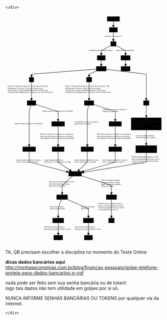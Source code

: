 <!DOCTYPE html>
<html>

<head>
  <meta charset="utf-8">
  <meta name="viewport" content="width=device-width, initial-scale=1.0">
  <title>diagramas</title>
  <link rel="stylesheet" href="https://stackedit.io/style.css" />
</head>

<body class="stackedit">
  <div class="stackedit__left">
    <div class="stackedit__toc">
      
    </div>
  </div>
  <div class="stackedit__right">
    <div class="stackedit__html">
      <div class="mermaid"><svg xmlns="http://www.w3.org/2000/svg" id="mermaid-svg-3SecJ6eR3kz7oE5C" height="100%" viewBox="0 0 1346.74609375 1927" style="max-width:1346.74609375px;"><g><g class="output"><g class="clusters"></g><g class="edgePaths"><g class="edgePath" style="opacity: 1;"><path class="path" d="M904.421875,61L904.421875,86L904.421875,111" marker-end="url(#arrowhead136178)" style="stroke: #333; stroke-width: 3.5px;fill:none"></path><defs><marker id="arrowhead136178" viewBox="0 0 10 10" refX="9" refY="5" markerUnits="strokeWidth" markerWidth="8" markerHeight="6" orient="auto"><path d="M 0 0 L 10 5 L 0 10 z" class="arrowheadPath" style="stroke-width: 1; stroke-dasharray: 1, 0;"></path></marker></defs></g><g class="edgePath" style="opacity: 1;"><path class="path" d="M904.421875,152L904.421875,190L904.421875,228" marker-end="url(#arrowhead136179)" style="stroke: #333; stroke-width: 3.5px;fill:none"></path><defs><marker id="arrowhead136179" viewBox="0 0 10 10" refX="9" refY="5" markerUnits="strokeWidth" markerWidth="8" markerHeight="6" orient="auto"><path d="M 0 0 L 10 5 L 0 10 z" class="arrowheadPath" style="stroke-width: 1; stroke-dasharray: 1, 0;"></path></marker></defs></g><g class="edgePath" style="opacity: 1;"><path class="path" d="M880.9140625,262.0171050105586L802.68359375,307L802.68359375,345" marker-end="url(#arrowhead136180)" style="stroke: #333; stroke-width: 3.5px;fill:none"></path><defs><marker id="arrowhead136180" viewBox="0 0 10 10" refX="9" refY="5" markerUnits="strokeWidth" markerWidth="8" markerHeight="6" orient="auto"><path d="M 0 0 L 10 5 L 0 10 z" class="arrowheadPath" style="stroke-width: 1; stroke-dasharray: 1, 0;"></path></marker></defs></g><g class="edgePath" style="opacity: 1;"><path class="path" d="M802.68359375,386L802.68359375,411L802.68359375,436" marker-end="url(#arrowhead136181)" style="stroke: #333; stroke-width: 3.5px;fill:none"></path><defs><marker id="arrowhead136181" viewBox="0 0 10 10" refX="9" refY="5" markerUnits="strokeWidth" markerWidth="8" markerHeight="6" orient="auto"><path d="M 0 0 L 10 5 L 0 10 z" class="arrowheadPath" style="stroke-width: 1; stroke-dasharray: 1, 0;"></path></marker></defs></g><g class="edgePath" style="opacity: 1;"><path class="path" d="M759.92578125,459.83105708457344L218.640625,502L218.640625,527" marker-end="url(#arrowhead136182)" style="stroke: #333; stroke-width: 3.5px;fill:none"></path><defs><marker id="arrowhead136182" viewBox="0 0 10 10" refX="9" refY="5" markerUnits="strokeWidth" markerWidth="8" markerHeight="6" orient="auto"><path d="M 0 0 L 10 5 L 0 10 z" class="arrowheadPath" style="stroke-width: 1; stroke-dasharray: 1, 0;"></path></marker></defs></g><g class="edgePath" style="opacity: 1;"><path class="path" d="M218.640625,568L218.640625,645L218.640625,722" marker-end="url(#arrowhead136183)" style="stroke: #333; stroke-width: 3.5px;fill:none"></path><defs><marker id="arrowhead136183" viewBox="0 0 10 10" refX="9" refY="5" markerUnits="strokeWidth" markerWidth="8" markerHeight="6" orient="auto"><path d="M 0 0 L 10 5 L 0 10 z" class="arrowheadPath" style="stroke-width: 1; stroke-dasharray: 1, 0;"></path></marker></defs></g><g class="edgePath" style="opacity: 1;"><path class="path" d="M213.0306763548951,763L199.07421875,814L199.07421875,917L199.07421875,1033L199.07421875,1107.5" marker-end="url(#arrowhead136184)" style="stroke: #333; stroke-width: 3.5px;fill:none"></path><defs><marker id="arrowhead136184" viewBox="0 0 10 10" refX="9" refY="5" markerUnits="strokeWidth" markerWidth="8" markerHeight="6" orient="auto"><path d="M 0 0 L 10 5 L 0 10 z" class="arrowheadPath" style="stroke-width: 1; stroke-dasharray: 1, 0;"></path></marker></defs></g><g class="edgePath" style="opacity: 1;"><path class="path" d="M255.9921875,754.4736422704426L441.68359375,814L441.68359375,896.5" marker-end="url(#arrowhead136185)" style="stroke: #333; stroke-width: 3.5px;fill:none"></path><defs><marker id="arrowhead136185" viewBox="0 0 10 10" refX="9" refY="5" markerUnits="strokeWidth" markerWidth="8" markerHeight="6" orient="auto"><path d="M 0 0 L 10 5 L 0 10 z" class="arrowheadPath" style="stroke-width: 1; stroke-dasharray: 1, 0;"></path></marker></defs></g><g class="edgePath" style="opacity: 1;"><path class="path" d="M199.07421875,1148.5L199.07421875,1236L528.8671875,1319.5792068149742" marker-end="url(#arrowhead136186)" style="stroke: #333; stroke-width: 3.5px;fill:none"></path><defs><marker id="arrowhead136186" viewBox="0 0 10 10" refX="9" refY="5" markerUnits="strokeWidth" markerWidth="8" markerHeight="6" orient="auto"><path d="M 0 0 L 10 5 L 0 10 z" class="arrowheadPath" style="stroke-width: 1; stroke-dasharray: 1, 0;"></path></marker></defs></g><g class="edgePath" style="opacity: 1;"><path class="path" d="M560.952844551282,1354L475.1484375,1431L475.1484375,1508" marker-end="url(#arrowhead136187)" style="stroke: #333; stroke-width: 3.5px;fill:none"></path><defs><marker id="arrowhead136187" viewBox="0 0 10 10" refX="9" refY="5" markerUnits="strokeWidth" markerWidth="8" markerHeight="6" orient="auto"><path d="M 0 0 L 10 5 L 0 10 z" class="arrowheadPath" style="stroke-width: 1; stroke-dasharray: 1, 0;"></path></marker></defs></g><g class="edgePath" style="opacity: 1;"><path class="path" d="M468.242828525641,1549L442.3046875,1626L442.3046875,1703" marker-end="url(#arrowhead136188)" style="stroke: #333; stroke-width: 3.5px;fill:none"></path><defs><marker id="arrowhead136188" viewBox="0 0 10 10" refX="9" refY="5" markerUnits="strokeWidth" markerWidth="8" markerHeight="6" orient="auto"><path d="M 0 0 L 10 5 L 0 10 z" class="arrowheadPath" style="stroke-width: 1; stroke-dasharray: 1, 0;"></path></marker></defs></g><g class="edgePath" style="opacity: 1;"><path class="path" d="M521.452483974359,1549L695.375,1626L695.375,1703" marker-end="url(#arrowhead136189)" style="stroke: #333; stroke-width: 3.5px;fill:none"></path><defs><marker id="arrowhead136189" viewBox="0 0 10 10" refX="9" refY="5" markerUnits="strokeWidth" markerWidth="8" markerHeight="6" orient="auto"><path d="M 0 0 L 10 5 L 0 10 z" class="arrowheadPath" style="stroke-width: 1; stroke-dasharray: 1, 0;"></path></marker></defs></g><g class="edgePath" style="opacity: 1;"><path class="path" d="M695.375,1744L695.375,1795L695.375,1846" marker-end="url(#arrowhead136190)" style="stroke: #333; stroke-width: 3.5px;fill:none"></path><defs><marker id="arrowhead136190" viewBox="0 0 10 10" refX="9" refY="5" markerUnits="strokeWidth" markerWidth="8" markerHeight="6" orient="auto"><path d="M 0 0 L 10 5 L 0 10 z" class="arrowheadPath" style="stroke-width: 1; stroke-dasharray: 1, 0;"></path></marker></defs></g><g class="edgePath" style="opacity: 1;"><path class="path" d="M442.3046875,1744L442.3046875,1795L442.3046875,1846" marker-end="url(#arrowhead136191)" style="stroke: #333; stroke-width: 3.5px;fill:none"></path><defs><marker id="arrowhead136191" viewBox="0 0 10 10" refX="9" refY="5" markerUnits="strokeWidth" markerWidth="8" markerHeight="6" orient="auto"><path d="M 0 0 L 10 5 L 0 10 z" class="arrowheadPath" style="stroke-width: 1; stroke-dasharray: 1, 0;"></path></marker></defs></g><g class="edgePath" style="opacity: 1;"><path class="path" d="M441.68359375,937.5L441.68359375,1033L441.68359375,1107.5" marker-end="url(#arrowhead136192)" style="stroke: #333; stroke-width: 3.5px;fill:none"></path><defs><marker id="arrowhead136192" viewBox="0 0 10 10" refX="9" refY="5" markerUnits="strokeWidth" markerWidth="8" markerHeight="6" orient="auto"><path d="M 0 0 L 10 5 L 0 10 z" class="arrowheadPath" style="stroke-width: 1; stroke-dasharray: 1, 0;"></path></marker></defs></g><g class="edgePath" style="opacity: 1;"><path class="path" d="M441.68359375,1148.5L441.68359375,1236L553.9166466346154,1313" marker-end="url(#arrowhead136193)" style="stroke: #333; stroke-width: 3.5px;fill:none"></path><defs><marker id="arrowhead136193" viewBox="0 0 10 10" refX="9" refY="5" markerUnits="strokeWidth" markerWidth="8" markerHeight="6" orient="auto"><path d="M 0 0 L 10 5 L 0 10 z" class="arrowheadPath" style="stroke-width: 1; stroke-dasharray: 1, 0;"></path></marker></defs></g><g class="edgePath" style="opacity: 1;"><path class="path" d="M888.0859375,1549L888.0859375,1626L888.0859375,1703" marker-end="url(#arrowhead136194)" style="stroke: #333; stroke-width: 3.5px;fill:none"></path><defs><marker id="arrowhead136194" viewBox="0 0 10 10" refX="9" refY="5" markerUnits="strokeWidth" markerWidth="8" markerHeight="6" orient="auto"><path d="M 0 0 L 10 5 L 0 10 z" class="arrowheadPath" style="stroke-width: 1; stroke-dasharray: 1, 0;"></path></marker></defs></g><g class="edgePath" style="opacity: 1;"><path class="path" d="M638.7265625,1351.1005160594623L888.0859375,1431L888.0859375,1508" marker-end="url(#arrowhead136195)" style="stroke: #333; stroke-width: 3.5px;fill:none"></path><defs><marker id="arrowhead136195" viewBox="0 0 10 10" refX="9" refY="5" markerUnits="strokeWidth" markerWidth="8" markerHeight="6" orient="auto"><path d="M 0 0 L 10 5 L 0 10 z" class="arrowheadPath" style="stroke-width: 1; stroke-dasharray: 1, 0;"></path></marker></defs></g><g class="edgePath" style="opacity: 1;"><path class="path" d="M759.92578125,475.62240353234785L700.9453125,502L700.9453125,527" marker-end="url(#arrowhead136196)" style="stroke: #333; stroke-width: 3.5px;fill:none"></path><defs><marker id="arrowhead136196" viewBox="0 0 10 10" refX="9" refY="5" markerUnits="strokeWidth" markerWidth="8" markerHeight="6" orient="auto"><path d="M 0 0 L 10 5 L 0 10 z" class="arrowheadPath" style="stroke-width: 1; stroke-dasharray: 1, 0;"></path></marker></defs></g><g class="edgePath" style="opacity: 1;"><path class="path" d="M700.9453125,568L700.9453125,645L700.9453125,722" marker-end="url(#arrowhead136197)" style="stroke: #333; stroke-width: 3.5px;fill:none"></path><defs><marker id="arrowhead136197" viewBox="0 0 10 10" refX="9" refY="5" markerUnits="strokeWidth" markerWidth="8" markerHeight="6" orient="auto"><path d="M 0 0 L 10 5 L 0 10 z" class="arrowheadPath" style="stroke-width: 1; stroke-dasharray: 1, 0;"></path></marker></defs></g><g class="edgePath" style="opacity: 1;"><path class="path" d="M696.5270159527972,763L685.53515625,814L685.53515625,917L685.53515625,1033L685.53515625,1107.5" marker-end="url(#arrowhead136198)" style="stroke: #333; stroke-width: 3.5px;fill:none"></path><defs><marker id="arrowhead136198" viewBox="0 0 10 10" refX="9" refY="5" markerUnits="strokeWidth" markerWidth="8" markerHeight="6" orient="auto"><path d="M 0 0 L 10 5 L 0 10 z" class="arrowheadPath" style="stroke-width: 1; stroke-dasharray: 1, 0;"></path></marker></defs></g><g class="edgePath" style="opacity: 1;"><path class="path" d="M685.53515625,1148.5L685.53515625,1236L605.1880008012821,1313" marker-end="url(#arrowhead136199)" style="stroke: #333; stroke-width: 3.5px;fill:none"></path><defs><marker id="arrowhead136199" viewBox="0 0 10 10" refX="9" refY="5" markerUnits="strokeWidth" markerWidth="8" markerHeight="6" orient="auto"><path d="M 0 0 L 10 5 L 0 10 z" class="arrowheadPath" style="stroke-width: 1; stroke-dasharray: 1, 0;"></path></marker></defs></g><g class="edgePath" style="opacity: 1;"><path class="path" d="M741.4296875,755.7243419291515L919.83203125,814L919.83203125,896.5" marker-end="url(#arrowhead136200)" style="stroke: #333; stroke-width: 3.5px;fill:none"></path><defs><marker id="arrowhead136200" viewBox="0 0 10 10" refX="9" refY="5" markerUnits="strokeWidth" markerWidth="8" markerHeight="6" orient="auto"><path d="M 0 0 L 10 5 L 0 10 z" class="arrowheadPath" style="stroke-width: 1; stroke-dasharray: 1, 0;"></path></marker></defs></g><g class="edgePath" style="opacity: 1;"><path class="path" d="M919.83203125,937.5L919.83203125,1033L919.83203125,1107.5" marker-end="url(#arrowhead136201)" style="stroke: #333; stroke-width: 3.5px;fill:none"></path><defs><marker id="arrowhead136201" viewBox="0 0 10 10" refX="9" refY="5" markerUnits="strokeWidth" markerWidth="8" markerHeight="6" orient="auto"><path d="M 0 0 L 10 5 L 0 10 z" class="arrowheadPath" style="stroke-width: 1; stroke-dasharray: 1, 0;"></path></marker></defs></g><g class="edgePath" style="opacity: 1;"><path class="path" d="M919.83203125,1148.5L919.83203125,1236L638.7265625,1317.5622493461203" marker-end="url(#arrowhead136202)" style="stroke: #333; stroke-width: 3.5px;fill:none"></path><defs><marker id="arrowhead136202" viewBox="0 0 10 10" refX="9" refY="5" markerUnits="strokeWidth" markerWidth="8" markerHeight="6" orient="auto"><path d="M 0 0 L 10 5 L 0 10 z" class="arrowheadPath" style="stroke-width: 1; stroke-dasharray: 1, 0;"></path></marker></defs></g><g class="edgePath" style="opacity: 1;"><path class="path" d="M845.44140625,461.6609603946032L1179.64453125,502L1179.64453125,547.5L1179.64453125,645L1179.64453125,722" marker-end="url(#arrowhead136203)" style="stroke: #333; stroke-width: 3.5px;fill:none"></path><defs><marker id="arrowhead136203" viewBox="0 0 10 10" refX="9" refY="5" markerUnits="strokeWidth" markerWidth="8" markerHeight="6" orient="auto"><path d="M 0 0 L 10 5 L 0 10 z" class="arrowheadPath" style="stroke-width: 1; stroke-dasharray: 1, 0;"></path></marker></defs></g><g class="edgePath" style="opacity: 1;"><path class="path" d="M1179.64453125,763L1179.64453125,814L1179.64453125,865" marker-end="url(#arrowhead136204)" style="stroke: #333; stroke-width: 3.5px;fill:none"></path><defs><marker id="arrowhead136204" viewBox="0 0 10 10" refX="9" refY="5" markerUnits="strokeWidth" markerWidth="8" markerHeight="6" orient="auto"><path d="M 0 0 L 10 5 L 0 10 z" class="arrowheadPath" style="stroke-width: 1; stroke-dasharray: 1, 0;"></path></marker></defs></g><g class="edgePath" style="opacity: 1;"><path class="path" d="M1179.64453125,969L1179.64453125,1033L1179.64453125,1097" marker-end="url(#arrowhead136205)" style="stroke: #333; stroke-width: 3.5px;fill:none"></path><defs><marker id="arrowhead136205" viewBox="0 0 10 10" refX="9" refY="5" markerUnits="strokeWidth" markerWidth="8" markerHeight="6" orient="auto"><path d="M 0 0 L 10 5 L 0 10 z" class="arrowheadPath" style="stroke-width: 1; stroke-dasharray: 1, 0;"></path></marker></defs></g><g class="edgePath" style="opacity: 1;"><path class="path" d="M927.9296875,262.0171050105586L1006.16015625,307L1006.16015625,345" marker-end="url(#arrowhead136206)" style="stroke: #333; stroke-width: 3.5px;fill:none"></path><defs><marker id="arrowhead136206" viewBox="0 0 10 10" refX="9" refY="5" markerUnits="strokeWidth" markerWidth="8" markerHeight="6" orient="auto"><path d="M 0 0 L 10 5 L 0 10 z" class="arrowheadPath" style="stroke-width: 1; stroke-dasharray: 1, 0;"></path></marker></defs></g><g class="edgePath" style="opacity: 1;"><path class="path" d="M1006.16015625,386L1006.16015625,411L1006.16015625,436" marker-end="url(#arrowhead136207)" style="stroke: #333; stroke-width: 3.5px;fill:none"></path><defs><marker id="arrowhead136207" viewBox="0 0 10 10" refX="9" refY="5" markerUnits="strokeWidth" markerWidth="8" markerHeight="6" orient="auto"><path d="M 0 0 L 10 5 L 0 10 z" class="arrowheadPath" style="stroke-width: 1; stroke-dasharray: 1, 0;"></path></marker></defs></g><g class="edgePath" style="opacity: 1;"><path class="path" d="M1179.64453125,1159L1179.64453125,1236L638.7265625,1324.5117217461993" marker-end="url(#arrowhead136208)" style="stroke: #333; stroke-width: 3.5px;fill:none"></path><defs><marker id="arrowhead136208" viewBox="0 0 10 10" refX="9" refY="5" markerUnits="strokeWidth" markerWidth="8" markerHeight="6" orient="auto"><path d="M 0 0 L 10 5 L 0 10 z" class="arrowheadPath" style="stroke-width: 1; stroke-dasharray: 1, 0;"></path></marker></defs></g></g><g class="edgeLabels"><g class="edgeLabel" transform="" style="opacity: 1;"><g transform="translate(0,0)" class="label"><foreignObject width="0" height="0"><div xmlns="http://www.w3.org/1999/xhtml" style="display: inline-block; white-space: nowrap;"><span class="edgeLabel"></span></div></foreignObject></g></g><g class="edgeLabel" transform="translate(904.421875,190)" style="opacity: 1;"><g transform="translate(-72.859375,-13)" class="label"><foreignObject width="145.71875" height="26"><div xmlns="http://www.w3.org/1999/xhtml" style="display: inline-block; white-space: nowrap;"><span class="edgeLabel">passou? não passou?</span></div></foreignObject></g></g><g class="edgeLabel" transform="translate(802.68359375,307)" style="opacity: 1;"><g transform="translate(-102.671875,-13)" class="label"><foreignObject width="205.34375" height="26"><div xmlns="http://www.w3.org/1999/xhtml" style="display: inline-block; white-space: nowrap;"><span class="edgeLabel">parabens pela sua aprovação!</span></div></foreignObject></g></g><g class="edgeLabel" transform="" style="opacity: 1;"><g transform="translate(0,0)" class="label"><foreignObject width="0" height="0"><div xmlns="http://www.w3.org/1999/xhtml" style="display: inline-block; white-space: nowrap;"><span class="edgeLabel"></span></div></foreignObject></g></g><g class="edgeLabel" transform="" style="opacity: 1;"><g transform="translate(0,0)" class="label"><foreignObject width="0" height="0"><div xmlns="http://www.w3.org/1999/xhtml" style="display: inline-block; white-space: nowrap;"><span class="edgeLabel"></span></div></foreignObject></g></g><g class="edgeLabel" transform="translate(218.640625,645)" style="opacity: 1;"><g transform="translate(-198.640625,-52)" class="label"><foreignObject width="397.28125" height="104"><div xmlns="http://www.w3.org/1999/xhtml" style="display: inline-block; white-space: nowrap;"><span class="edgeLabel">Enviar 3 Tópicos de Aula via e-mail, pra ele montar.<br> Entrega em 24 horas. Caso não possa nesse <br>meio tempo, avisar imediatamente pelo número tal. <br>Dúvidas sobre pagamentos e valores, ver com financeiro!</span></div></foreignObject></g></g><g class="edgeLabel" transform="translate(199.07421875,917)" style="opacity: 1;"><g transform="translate(-121.671875,-13)" class="label"><foreignObject width="243.34375" height="26"><div xmlns="http://www.w3.org/1999/xhtml" style="display: inline-block; white-space: nowrap;"><span class="edgeLabel">Angel recebe e aprova os materiais</span></div></foreignObject></g></g><g class="edgeLabel" transform="translate(441.68359375,814)" style="opacity: 1;"><g transform="translate(-133.8359375,-13)" class="label"><foreignObject width="267.671875" height="26"><div xmlns="http://www.w3.org/1999/xhtml" style="display: inline-block; white-space: nowrap;"><span class="edgeLabel">Angel recebe e desaprova os materiais</span></div></foreignObject></g></g><g class="edgeLabel" transform="translate(199.07421875,1236)" style="opacity: 1;"><g transform="translate(-105.90625,-26)" class="label"><foreignObject width="211.8125" height="52"><div xmlns="http://www.w3.org/1999/xhtml" style="display: inline-block; white-space: nowrap;"><span class="edgeLabel">angel atualiza planilha e marca<br> que o cara passou no teste</span></div></foreignObject></g></g><g class="edgeLabel" transform="translate(475.1484375,1431)" style="opacity: 1;"><g transform="translate(-110.546875,-39)" class="label"><foreignObject width="221.09375" height="78"><div xmlns="http://www.w3.org/1999/xhtml" style="display: inline-block; white-space: nowrap;"><span class="edgeLabel">Aprovação desencadeia o envio<br> do forms dados bancários <br>para novo candidato</span></div></foreignObject></g></g><g class="edgeLabel" transform="translate(442.3046875,1626)" style="opacity: 1;"><g transform="translate(-68.8828125,-26)" class="label"><foreignObject width="137.765625" height="52"><div xmlns="http://www.w3.org/1999/xhtml" style="display: inline-block; white-space: nowrap;"><span class="edgeLabel">new answer gera <br>AID do produtorRD</span></div></foreignObject></g></g><g class="edgeLabel" transform="translate(695.375,1626)" style="opacity: 1;"><g transform="translate(-61.4921875,-26)" class="label"><foreignObject width="122.984375" height="52"><div xmlns="http://www.w3.org/1999/xhtml" style="display: inline-block; white-space: nowrap;"><span class="edgeLabel">new answer gera <br>AID do ME</span></div></foreignObject></g></g><g class="edgeLabel" transform="translate(695.375,1795)" style="opacity: 1;"><g transform="translate(-114.609375,-26)" class="label"><foreignObject width="229.21875" height="52"><div xmlns="http://www.w3.org/1999/xhtml" style="display: inline-block; white-space: nowrap;"><span class="edgeLabel">Aprovação desencadeia a <br>geração da pasta do ME no drive</span></div></foreignObject></g></g><g class="edgeLabel" transform="translate(442.3046875,1795)" style="opacity: 1;"><g transform="translate(-118.4609375,-26)" class="label"><foreignObject width="236.921875" height="52"><div xmlns="http://www.w3.org/1999/xhtml" style="display: inline-block; white-space: nowrap;"><span class="edgeLabel">Aprovação desencadeia a <br>geração da pasta do PRD no drive</span></div></foreignObject></g></g><g class="edgeLabel" transform="translate(441.68359375,1033)" style="opacity: 1;"><g transform="translate(-148.6640625,-39)" class="label"><foreignObject width="297.328125" height="78"><div xmlns="http://www.w3.org/1999/xhtml" style="display: inline-block; white-space: nowrap;"><span class="edgeLabel">ME deve entrar em contato com urgência, <br>para que possamos realizar as correções<br> necessárias e ele ser liberado pra trabalhar</span></div></foreignObject></g></g><g class="edgeLabel" transform="translate(441.68359375,1236)" style="opacity: 1;"><g transform="translate(-116.703125,-26)" class="label"><foreignObject width="233.40625" height="52"><div xmlns="http://www.w3.org/1999/xhtml" style="display: inline-block; white-space: nowrap;"><span class="edgeLabel">angel atualiza planilha e <br>marca que o cara passou no teste</span></div></foreignObject></g></g><g class="edgeLabel" transform="translate(888.0859375,1626)" style="opacity: 1;"><g transform="translate(-111.21875,-52)" class="label"><foreignObject width="222.4375" height="104"><div xmlns="http://www.w3.org/1999/xhtml" style="display: inline-block; white-space: nowrap;"><span class="edgeLabel">Email do drive é adicionado no<br> grupo correspondente no Slack,<br> e uma mensagem de boas vinda<br> é enviada para ele por lá</span></div></foreignObject></g></g><g class="edgeLabel" transform="translate(888.0859375,1431)" style="opacity: 1;"><g transform="translate(-86.75,-52)" class="label"><foreignObject width="173.5" height="104"><div xmlns="http://www.w3.org/1999/xhtml" style="display: inline-block; white-space: nowrap;"><span class="edgeLabel">mail é enviado avisando <br>ele para instalar o slack,<br> logar na área de trabalho<br> dentro do Slack</span></div></foreignObject></g></g><g class="edgeLabel" transform="" style="opacity: 1;"><g transform="translate(0,0)" class="label"><foreignObject width="0" height="0"><div xmlns="http://www.w3.org/1999/xhtml" style="display: inline-block; white-space: nowrap;"><span class="edgeLabel"></span></div></foreignObject></g></g><g class="edgeLabel" transform="translate(700.9453125,645)" style="opacity: 1;"><g transform="translate(-198.640625,-52)" class="label"><foreignObject width="397.28125" height="104"><div xmlns="http://www.w3.org/1999/xhtml" style="display: inline-block; white-space: nowrap;"><span class="edgeLabel">Enviar 1 Tópicos de Aula via e-mail, pra ele montar o QB.<br> Entrega em 48 horas. Caso não possa nesse <br>meio tempo, avisar imediatamente pelo número tal. <br>Dúvidas sobre pagamentos e valores, ver com financeiro!</span></div></foreignObject></g></g><g class="edgeLabel" transform="translate(685.53515625,917)" style="opacity: 1;"><g transform="translate(-107.3203125,-26)" class="label"><foreignObject width="214.640625" height="52"><div xmlns="http://www.w3.org/1999/xhtml" style="display: inline-block; white-space: nowrap;"><span class="edgeLabel">Compilador recebe o arquivo e<br> aprova seu conteúdo</span></div></foreignObject></g></g><g class="edgeLabel" transform="translate(685.53515625,1236)" style="opacity: 1;"><g transform="translate(-107.1484375,-26)" class="label"><foreignObject width="214.296875" height="52"><div xmlns="http://www.w3.org/1999/xhtml" style="display: inline-block; white-space: nowrap;"><span class="edgeLabel">andré atualiza planilha e marca<br> que o cara passou no teste</span></div></foreignObject></g></g><g class="edgeLabel" transform="translate(919.83203125,814)" style="opacity: 1;"><g transform="translate(-107.3203125,-26)" class="label"><foreignObject width="214.640625" height="52"><div xmlns="http://www.w3.org/1999/xhtml" style="display: inline-block; white-space: nowrap;"><span class="edgeLabel">Compilador recebe o arquivo e<br> rejeita seu conteúdo</span></div></foreignObject></g></g><g class="edgeLabel" transform="translate(919.83203125,1033)" style="opacity: 1;"><g transform="translate(-152.515625,-39)" class="label"><foreignObject width="305.03125" height="78"><div xmlns="http://www.w3.org/1999/xhtml" style="display: inline-block; white-space: nowrap;"><span class="edgeLabel">PRD deve entrar em contato com urgência, <br>para que possamos realizar as correções<br> necessárias e ele ser liberado pra trabalhar</span></div></foreignObject></g></g><g class="edgeLabel" transform="translate(919.83203125,1236)" style="opacity: 1;"><g transform="translate(-107.1484375,-26)" class="label"><foreignObject width="214.296875" height="52"><div xmlns="http://www.w3.org/1999/xhtml" style="display: inline-block; white-space: nowrap;"><span class="edgeLabel">andré atualiza planilha e marca<br> que o cara passou no teste</span></div></foreignObject></g></g><g class="edgeLabel" transform="" style="opacity: 1;"><g transform="translate(0,0)" class="label"><foreignObject width="0" height="0"><div xmlns="http://www.w3.org/1999/xhtml" style="display: inline-block; white-space: nowrap;"><span class="edgeLabel"></span></div></foreignObject></g></g><g class="edgeLabel" transform="" style="opacity: 1;"><g transform="translate(0,0)" class="label"><foreignObject width="0" height="0"><div xmlns="http://www.w3.org/1999/xhtml" style="display: inline-block; white-space: nowrap;"><span class="edgeLabel"></span></div></foreignObject></g></g><g class="edgeLabel" transform="translate(1179.64453125,1033)" style="opacity: 1;"><g transform="translate(-87.296875,-26)" class="label"><foreignObject width="174.59375" height="52"><div xmlns="http://www.w3.org/1999/xhtml" style="display: inline-block; white-space: nowrap;"><span class="edgeLabel">Coord atualiza planilha<br> termos e aprova o fulano</span></div></foreignObject></g></g><g class="edgeLabel" transform="translate(1006.16015625,307)" style="opacity: 1;"><g transform="translate(-80.8046875,-13)" class="label"><foreignObject width="161.609375" height="26"><div xmlns="http://www.w3.org/1999/xhtml" style="display: inline-block; white-space: nowrap;"><span class="edgeLabel">pena, tente novamente</span></div></foreignObject></g></g><g class="edgeLabel" transform="" style="opacity: 1;"><g transform="translate(0,0)" class="label"><foreignObject width="0" height="0"><div xmlns="http://www.w3.org/1999/xhtml" style="display: inline-block; white-space: nowrap;"><span class="edgeLabel"></span></div></foreignObject></g></g><g class="edgeLabel" transform="translate(1179.64453125,1236)" style="opacity: 1;"><g transform="translate(-122.8359375,-52)" class="label"><foreignObject width="245.671875" height="104"><div xmlns="http://www.w3.org/1999/xhtml" style="display: inline-block; white-space: nowrap;"><span class="edgeLabel">planilha atualizada dispara e-mail<br> para contato@rdresolucoes, com o <br>nome da passoa e email pra gerar<br> o login do cara</span></div></foreignObject></g></g></g><g class="nodes"><g class="node" id="teste_realizado" transform="translate(904.421875,40.5)" style="opacity: 1;"><rect rx="0" ry="0" x="-52.7734375" y="-20.5" width="105.546875" height="41"></rect><g class="label" transform="translate(0,0)"><g transform="translate(-42.7734375,-10.5)"><foreignObject width="85.546875" height="21"><div xmlns="http://www.w3.org/1999/xhtml" style="display: inline-block; white-space: nowrap;">teste_realizado</div></foreignObject></g></g></g><g class="node" id="correção" transform="translate(904.421875,131.5)" style="opacity: 1;"><rect rx="0" ry="0" x="-34.7890625" y="-20.5" width="69.578125" height="41"></rect><g class="label" transform="translate(0,0)"><g transform="translate(-24.7890625,-10.5)"><foreignObject width="49.578125" height="21"><div xmlns="http://www.w3.org/1999/xhtml" style="display: inline-block; white-space: nowrap;">correção</div></foreignObject></g></g></g><g class="node" id="filtro" transform="translate(904.421875,248.5)" style="opacity: 1;"><rect rx="0" ry="0" x="-23.5078125" y="-20.5" width="47.015625" height="41"></rect><g class="label" transform="translate(0,0)"><g transform="translate(-13.5078125,-10.5)"><foreignObject width="27.015625" height="21"><div xmlns="http://www.w3.org/1999/xhtml" style="display: inline-block; white-space: nowrap;">filtro</div></foreignObject></g></g></g><g class="node" id="PASSOU" transform="translate(802.68359375,365.5)" style="opacity: 1;"><rect rx="0" ry="0" x="-35.015625" y="-20.5" width="70.03125" height="41"></rect><g class="label" transform="translate(0,0)"><g transform="translate(-25.015625,-10.5)"><foreignObject width="50.03125" height="21"><div xmlns="http://www.w3.org/1999/xhtml" style="display: inline-block; white-space: nowrap;">PASSOU</div></foreignObject></g></g></g><g class="node" id="E-mail-pass" transform="translate(802.68359375,456.5)" style="opacity: 1;"><rect rx="0" ry="0" x="-42.7578125" y="-20.5" width="85.515625" height="41"></rect><g class="label" transform="translate(0,0)"><g transform="translate(-32.7578125,-10.5)"><foreignObject width="65.515625" height="21"><div xmlns="http://www.w3.org/1999/xhtml" style="display: inline-block; white-space: nowrap;">E-mail-pass</div></foreignObject></g></g></g><g class="node" id="ME" transform="translate(218.640625,547.5)" style="opacity: 1;"><rect rx="0" ry="0" x="-19.7890625" y="-20.5" width="39.578125" height="41"></rect><g class="label" transform="translate(0,0)"><g transform="translate(-9.7890625,-10.5)"><foreignObject width="19.578125" height="21"><div xmlns="http://www.w3.org/1999/xhtml" style="display: inline-block; white-space: nowrap;">ME</div></foreignObject></g></g></g><g class="node" id="TreinoME" transform="translate(218.640625,742.5)" style="opacity: 1;"><rect rx="0" ry="0" x="-37.3515625" y="-20.5" width="74.703125" height="41"></rect><g class="label" transform="translate(0,0)"><g transform="translate(-27.3515625,-10.5)"><foreignObject width="54.703125" height="21"><div xmlns="http://www.w3.org/1999/xhtml" style="display: inline-block; white-space: nowrap;">TreinoME</div></foreignObject></g></g></g><g class="node" id="E-mail_revisão1" transform="translate(199.07421875,1128)" style="opacity: 1;"><rect rx="0" ry="0" x="-54.8359375" y="-20.5" width="109.671875" height="41"></rect><g class="label" transform="translate(0,0)"><g transform="translate(-44.8359375,-10.5)"><foreignObject width="89.671875" height="21"><div xmlns="http://www.w3.org/1999/xhtml" style="display: inline-block; white-space: nowrap;">E-mail_revisão1</div></foreignObject></g></g></g><g class="node" id="E-mail_revisão2" transform="translate(441.68359375,917)" style="opacity: 1;"><rect rx="0" ry="0" x="-54.8359375" y="-20.5" width="109.671875" height="41"></rect><g class="label" transform="translate(0,0)"><g transform="translate(-44.8359375,-10.5)"><foreignObject width="89.671875" height="21"><div xmlns="http://www.w3.org/1999/xhtml" style="display: inline-block; white-space: nowrap;">E-mail_revisão2</div></foreignObject></g></g></g><g class="node" id="E" transform="translate(583.796875,1333.5)" style="opacity: 1;"><rect rx="0" ry="0" x="-54.9296875" y="-20.5" width="109.859375" height="41"></rect><g class="label" transform="translate(0,0)"><g transform="translate(-44.9296875,-10.5)"><foreignObject width="89.859375" height="21"><div xmlns="http://www.w3.org/1999/xhtml" style="display: inline-block; white-space: nowrap;">planilha_termos</div></foreignObject></g></g></g><g class="node" id="forms_banco" transform="translate(475.1484375,1528.5)" style="opacity: 1;"><rect rx="0" ry="0" x="-46.6015625" y="-20.5" width="93.203125" height="41"></rect><g class="label" transform="translate(0,0)"><g transform="translate(-36.6015625,-10.5)"><foreignObject width="73.203125" height="21"><div xmlns="http://www.w3.org/1999/xhtml" style="display: inline-block; white-space: nowrap;">forms_banco</div></foreignObject></g></g></g><g class="node" id="respostaPRD" transform="translate(442.3046875,1723.5)" style="opacity: 1;"><rect rx="0" ry="0" x="-47.109375" y="-20.5" width="94.21875" height="41"></rect><g class="label" transform="translate(0,0)"><g transform="translate(-37.109375,-10.5)"><foreignObject width="74.21875" height="21"><div xmlns="http://www.w3.org/1999/xhtml" style="display: inline-block; white-space: nowrap;">respostaPRD</div></foreignObject></g></g></g><g class="node" id="respostaME" transform="translate(695.375,1723.5)" style="opacity: 1;"><rect rx="0" ry="0" x="-43.9765625" y="-20.5" width="87.953125" height="41"></rect><g class="label" transform="translate(0,0)"><g transform="translate(-33.9765625,-10.5)"><foreignObject width="67.953125" height="21"><div xmlns="http://www.w3.org/1999/xhtml" style="display: inline-block; white-space: nowrap;">respostaME</div></foreignObject></g></g></g><g class="node" id="DriveME" transform="translate(695.375,1866.5)" style="opacity: 1;"><rect rx="0" ry="0" x="-35.1953125" y="-20.5" width="70.390625" height="41"></rect><g class="label" transform="translate(0,0)"><g transform="translate(-25.1953125,-10.5)"><foreignObject width="50.390625" height="21"><div xmlns="http://www.w3.org/1999/xhtml" style="display: inline-block; white-space: nowrap;">DriveME</div></foreignObject></g></g></g><g class="node" id="DrivePRD" transform="translate(442.3046875,1866.5)" style="opacity: 1;"><rect rx="0" ry="0" x="-38.328125" y="-20.5" width="76.65625" height="41"></rect><g class="label" transform="translate(0,0)"><g transform="translate(-28.328125,-10.5)"><foreignObject width="56.65625" height="21"><div xmlns="http://www.w3.org/1999/xhtml" style="display: inline-block; white-space: nowrap;">DrivePRD</div></foreignObject></g></g></g><g class="node" id="E-mailcandME" transform="translate(441.68359375,1128)" style="opacity: 1;"><rect rx="0" ry="0" x="-51.1875" y="-20.5" width="102.375" height="41"></rect><g class="label" transform="translate(0,0)"><g transform="translate(-41.1875,-10.5)"><foreignObject width="82.375" height="21"><div xmlns="http://www.w3.org/1999/xhtml" style="display: inline-block; white-space: nowrap;">E-mailcandME</div></foreignObject></g></g></g><g class="node" id="Bem-Vindo!" transform="translate(888.0859375,1528.5)" style="opacity: 1;"><rect rx="0" ry="0" x="-44.015625" y="-20.5" width="88.03125" height="41"></rect><g class="label" transform="translate(0,0)"><g transform="translate(-34.015625,-10.5)"><foreignObject width="68.03125" height="21"><div xmlns="http://www.w3.org/1999/xhtml" style="display: inline-block; white-space: nowrap;">Bem-Vindo!</div></foreignObject></g></g></g><g class="node" id="Slack" transform="translate(888.0859375,1723.5)" style="opacity: 1;"><rect rx="0" ry="0" x="-24.6484375" y="-20.5" width="49.296875" height="41"></rect><g class="label" transform="translate(0,0)"><g transform="translate(-14.6484375,-10.5)"><foreignObject width="29.296875" height="21"><div xmlns="http://www.w3.org/1999/xhtml" style="display: inline-block; white-space: nowrap;">Slack</div></foreignObject></g></g></g><g class="node" id="PRD" transform="translate(700.9453125,547.5)" style="opacity: 1;"><rect rx="0" ry="0" x="-22.921875" y="-20.5" width="45.84375" height="41"></rect><g class="label" transform="translate(0,0)"><g transform="translate(-12.921875,-10.5)"><foreignObject width="25.84375" height="21"><div xmlns="http://www.w3.org/1999/xhtml" style="display: inline-block; white-space: nowrap;">PRD</div></foreignObject></g></g></g><g class="node" id="TreinoPRD" transform="translate(700.9453125,742.5)" style="opacity: 1;"><rect rx="0" ry="0" x="-40.484375" y="-20.5" width="80.96875" height="41"></rect><g class="label" transform="translate(0,0)"><g transform="translate(-30.484375,-10.5)"><foreignObject width="60.96875" height="21"><div xmlns="http://www.w3.org/1999/xhtml" style="display: inline-block; white-space: nowrap;">TreinoPRD</div></foreignObject></g></g></g><g class="node" id="mail_revcomp1" transform="translate(685.53515625,1128)" style="opacity: 1;"><rect rx="0" ry="0" x="-53.0078125" y="-20.5" width="106.015625" height="41"></rect><g class="label" transform="translate(0,0)"><g transform="translate(-43.0078125,-10.5)"><foreignObject width="86.015625" height="21"><div xmlns="http://www.w3.org/1999/xhtml" style="display: inline-block; white-space: nowrap;">mail_revcomp1</div></foreignObject></g></g></g><g class="node" id="mail_revcomp2" transform="translate(919.83203125,917)" style="opacity: 1;"><rect rx="0" ry="0" x="-53.0078125" y="-20.5" width="106.015625" height="41"></rect><g class="label" transform="translate(0,0)"><g transform="translate(-43.0078125,-10.5)"><foreignObject width="86.015625" height="21"><div xmlns="http://www.w3.org/1999/xhtml" style="display: inline-block; white-space: nowrap;">mail_revcomp2</div></foreignObject></g></g></g><g class="node" id="E-mailcandPRD" transform="translate(919.83203125,1128)" style="opacity: 1;"><rect rx="0" ry="0" x="-54.3125" y="-20.5" width="108.625" height="41"></rect><g class="label" transform="translate(0,0)"><g transform="translate(-44.3125,-10.5)"><foreignObject width="88.625" height="21"><div xmlns="http://www.w3.org/1999/xhtml" style="display: inline-block; white-space: nowrap;">E-mailcandPRD</div></foreignObject></g></g></g><g class="node" id="DRD" transform="translate(1179.64453125,742.5)" style="opacity: 1;"><rect rx="0" ry="0" x="-23.9609375" y="-20.5" width="47.921875" height="41"></rect><g class="label" transform="translate(0,0)"><g transform="translate(-13.9609375,-10.5)"><foreignObject width="27.921875" height="21"><div xmlns="http://www.w3.org/1999/xhtml" style="display: inline-block; white-space: nowrap;">DRD</div></foreignObject></g></g></g><g class="node" id="C" transform="translate(1179.64453125,917)" style="opacity: 1;"><rect rx="0" ry="0" x="-127.1015625" y="-52" width="254.203125" height="104"></rect><g class="label" transform="translate(0,0)"><g transform="translate(-117.1015625,-42)"><foreignObject width="234.203125" height="84"><div xmlns="http://www.w3.org/1999/xhtml" style="display: inline-block; white-space: nowrap;">Recebe login treinamento e deve gerar<br> 5 resoluções e enviar, e apontá-las para o<br> coordenador quando tiver <br>terminado, para que ele possa julgá-las</div></foreignObject></g></g></g><g class="node" id="D" transform="translate(1179.64453125,1128)" style="opacity: 1;"><rect rx="0" ry="0" x="-88.8203125" y="-31" width="177.640625" height="62"></rect><g class="label" transform="translate(0,0)"><g transform="translate(-78.8203125,-21)"><foreignObject width="157.640625" height="42"><div xmlns="http://www.w3.org/1999/xhtml" style="display: inline-block; white-space: nowrap;">Estando tudo ok, seu e-mail<br> de login oficial será gerado</div></foreignObject></g></g></g><g class="node" id="NPASSOU" transform="translate(1006.16015625,365.5)" style="opacity: 1;"><rect rx="0" ry="0" x="-39.984375" y="-20.5" width="79.96875" height="41"></rect><g class="label" transform="translate(0,0)"><g transform="translate(-29.984375,-10.5)"><foreignObject width="59.96875" height="21"><div xmlns="http://www.w3.org/1999/xhtml" style="display: inline-block; white-space: nowrap;">NPASSOU</div></foreignObject></g></g></g><g class="node" id="E-mail-fail" transform="translate(1006.16015625,456.5)" style="opacity: 1;"><rect rx="0" ry="0" x="-38.84375" y="-20.5" width="77.6875" height="41"></rect><g class="label" transform="translate(0,0)"><g transform="translate(-28.84375,-10.5)"><foreignObject width="57.6875" height="21"><div xmlns="http://www.w3.org/1999/xhtml" style="display: inline-block; white-space: nowrap;">E-mail-fail</div></foreignObject></g></g></g></g></g></g></svg></div>
<p>TA, QB precisam escolher a disciplina no momento do Teste Online</p>
<p><strong>dicas dados bancários aqui</strong><br>
<a href="http://minhaseconomias.com.br/blog/financas-pessoais/golpe-telefone-proteja-seus-dados-bancarios-e-cpf">http://minhaseconomias.com.br/blog/financas-pessoais/golpe-telefone-proteja-seus-dados-bancarios-e-cpf</a></p>
<p>nada pode ser feito sem sua senha bancária ou de token!<br>
logo tais dados não tem utilidade em golpes por si só.</p>
<p>NUNCA INFORME SENHAS BANCÁRIAS OU TOKENS por qualquer via da internet.</p>

    </div>
  </div>
</body>

</html>
